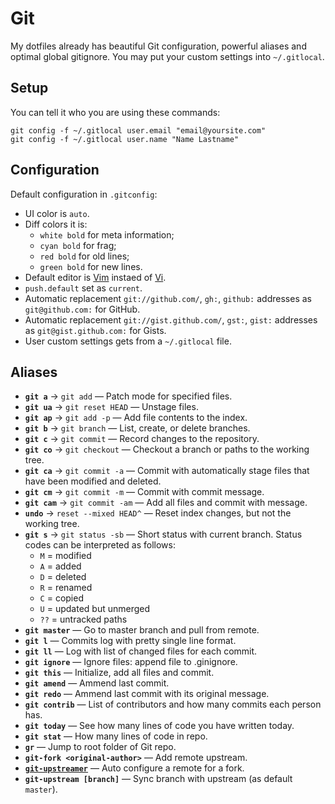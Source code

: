 # Git

My dotfiles already has beautiful Git configuration, powerful aliases and optimal global gitignore. You may put your custom settings into `~/.gitlocal`.

## Setup

You can tell it who you are using these commands:

```
git config -f ~/.gitlocal user.email "email@yoursite.com"
git config -f ~/.gitlocal user.name "Name Lastname"
```

## Configuration

Default configuration in `.gitconfig`:

* UI color is `auto`.
* Diff colors it is:
  * `white bold` for meta information;
  * `cyan bold` for frag;
  * `red bold` for old lines;
  * `green bold` for new lines.
* Default editor is [Vim](http://www.vim.org/) instaed of [Vi](http://www.tutorialspoint.com/unix/unix-vi-editor.htm).
* `push.default` set as `current`.
* Automatic replacement `git://github.com/`, `gh:`, `github:` addresses as `git@github.com:` for GitHub.
* Automatic replacement `git://gist.github.com/`, `gst:`, `gist:` addresses as `git@gist.github.com:` for Gists.
* User custom settings gets from a `~/.gitlocal` file.

## Aliases

* **`git a`** → `git add` — Patch mode for specified files.
* **`git ua`** → `git reset HEAD` — Unstage files.
* **`git ap`** → `git add -p` — Add file contents to the index.
* **`git b`** → `git branch` — List, create, or delete branches.
* **`git c`** → `git commit` — Record changes to the repository.
* **`git co`** → `git checkout` — Checkout a branch or paths to the working tree.
* **`git ca`** → `git commit -a` — Commit with automatically stage files that have been modified and deleted.
* **`git cm`** → `git commit -m` — Commit with commit message.
* **`git cam`** → `git commit -am` — Add all files and commit with message.
* **`undo`** → `reset --mixed HEAD^` — Reset index changes, but not the working tree.
* **`git s`** → `git status -sb` — Short status with current branch. Status codes can be interpreted as follows:
  * `M` = modified
  * `A` = added
  * `D` = deleted
  * `R` = renamed
  * `C` = copied
  * `U` = updated but unmerged
  * `??` = untracked paths
* **`git master`** — Go to master branch and pull from remote.
* **`git l`** — Commits log with pretty single line format.
* **`git ll`** — Log with list of changed files for each commit.
* **`git ignore`** — Ignore files: append file to .ginignore.
* **`git this`** — Initialize, add all files and commit.
* **`git amend`** — Ammend last commit.
* **`git redo`** — Ammend last commit with its original message.
* **`git contrib`** — List of contributors and how many commits each person has.
* **`git today`** — See how many lines of code you have written today.
* **`git stat`** — How many lines of code in repo.
* **`gr`** — Jump to root folder of Git repo.
* **`git-fork <original-author>`** — Add remote upstream.
* **[`git-upstreamer`](http://git.io/github-upstreamer)** — Auto configure a remote for a fork.
* **`git-upstream [branch]`** — Sync branch with upstream (as default `master`).
